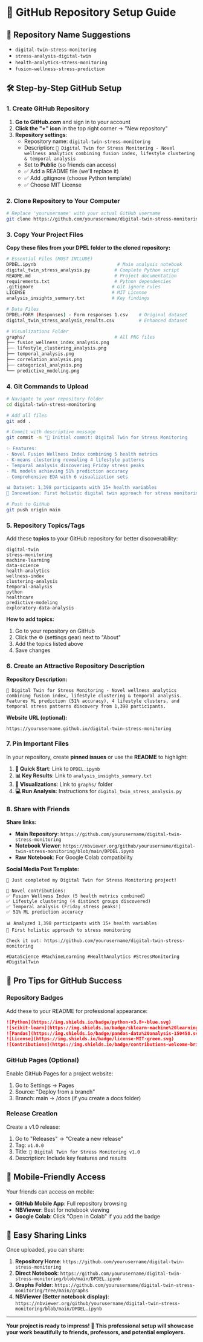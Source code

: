 # 🚀 GitHub Repository Setup Guide

## 📁 Repository Name Suggestions
- `digital-twin-stress-monitoring`
- `stress-analysis-digital-twin`
- `health-analytics-stress-monitoring`
- `fusion-wellness-stress-prediction`

## 🛠️ Step-by-Step GitHub Setup

### 1. Create GitHub Repository

1. **Go to GitHub.com** and sign in to your account
2. **Click the "+" icon** in the top right corner → "New repository"
3. **Repository settings**:
   - Repository name: `digital-twin-stress-monitoring`
   - Description: `🚀 Digital Twin for Stress Monitoring - Novel wellness analytics combining fusion index, lifestyle clustering & temporal analysis`
   - Set to **Public** (so friends can access)
   - ✅ Add a README file (we'll replace it)
   - ✅ Add .gitignore (choose Python template)
   - ✅ Choose MIT License

### 2. Clone Repository to Your Computer

```bash
# Replace 'yourusername' with your actual GitHub username
git clone https://github.com/yourusername/digital-twin-stress-monitoring.git
```

### 3. Copy Your Project Files

**Copy these files from your DPEL folder to the cloned repository:**

```bash
# Essential Files (MUST INCLUDE)
DPDEL.ipynb                              # Main analysis notebook
digital_twin_stress_analysis.py         # Complete Python script
README.md                               # Project documentation
requirements.txt                        # Python dependencies
.gitignore                             # Git ignore rules
LICENSE                                # MIT License
analysis_insights_summary.txt          # Key findings

# Data Files
DPDEL-FORM (Responses) - Form responses 1.csv    # Original dataset
digital_twin_stress_analysis_results.csv         # Enhanced dataset

# Visualizations Folder
graphs/                                 # All PNG files
├── fusion_wellness_index_analysis.png
├── lifestyle_clustering_analysis.png
├── temporal_analysis.png
├── correlation_analysis.png
├── categorical_analysis.png
└── predictive_modeling.png
```

### 4. Git Commands to Upload

```bash
# Navigate to your repository folder
cd digital-twin-stress-monitoring

# Add all files
git add .

# Commit with descriptive message
git commit -m "🚀 Initial commit: Digital Twin for Stress Monitoring

✨ Features:
- Novel Fusion Wellness Index combining 5 health metrics
- K-means clustering revealing 4 lifestyle patterns  
- Temporal analysis discovering Friday stress peaks
- ML models achieving 51% prediction accuracy
- Comprehensive EDA with 6 visualization sets

📊 Dataset: 1,398 participants with 15+ health variables
🎯 Innovation: First holistic digital twin approach for stress monitoring"

# Push to GitHub
git push origin main
```

### 5. Repository Topics/Tags

Add these **topics** to your GitHub repository for better discoverability:

```
digital-twin
stress-monitoring
machine-learning
data-science
health-analytics
wellness-index
clustering-analysis
temporal-analysis
python
healthcare
predictive-modeling
exploratory-data-analysis
```

**How to add topics:**
1. Go to your repository on GitHub
2. Click the ⚙️ (settings gear) next to "About" 
3. Add the topics listed above
4. Save changes

### 6. Create an Attractive Repository Description

**Repository Description:**
```
🚀 Digital Twin for Stress Monitoring - Novel wellness analytics combining fusion index, lifestyle clustering & temporal analysis. Features ML prediction (51% accuracy), 4 lifestyle clusters, and temporal stress patterns discovery from 1,398 participants.
```

**Website URL (optional):**
```
https://yourusername.github.io/digital-twin-stress-monitoring
```

### 7. Pin Important Files

In your repository, create **pinned issues** or use the **README** to highlight:

1. **🚀 Quick Start**: Link to `DPDEL.ipynb`
2. **📊 Key Results**: Link to `analysis_insights_summary.txt`
3. **🎨 Visualizations**: Link to `graphs/` folder
4. **💻 Run Analysis**: Instructions for `digital_twin_stress_analysis.py`

### 8. Share with Friends

**Share links:**
- **Main Repository**: `https://github.com/yourusername/digital-twin-stress-monitoring`
- **Notebook Viewer**: `https://nbviewer.org/github/yourusername/digital-twin-stress-monitoring/blob/main/DPDEL.ipynb`
- **Raw Notebook**: For Google Colab compatibility

**Social Media Post Template:**
```
🚀 Just completed my Digital Twin for Stress Monitoring project! 

🔬 Novel contributions:
✅ Fusion Wellness Index (5 health metrics combined)
✅ Lifestyle clustering (4 distinct groups discovered)  
✅ Temporal analysis (Friday stress peaks!)
✅ 51% ML prediction accuracy

📊 Analyzed 1,398 participants with 15+ health variables
🎯 First holistic approach to stress monitoring

Check it out: https://github.com/yourusername/digital-twin-stress-monitoring

#DataScience #MachineLearning #HealthAnalytics #StressMonitoring #DigitalTwin
```

## 🌟 Pro Tips for GitHub Success

### Repository Badges
Add these to your README for professional appearance:

```markdown
![Python](https://img.shields.io/badge/python-v3.8+-blue.svg)
![scikit-learn](https://img.shields.io/badge/sklearn-machine%20learning-orange.svg)
![Pandas](https://img.shields.io/badge/pandas-data%20analysis-150458.svg)
![License](https://img.shields.io/badge/license-MIT-green.svg)
![Contributions](https://img.shields.io/badge/contributions-welcome-brightgreen.svg)
```

### GitHub Pages (Optional)
Enable GitHub Pages for a project website:
1. Go to Settings → Pages
2. Source: "Deploy from a branch"
3. Branch: main → /docs (if you create a docs folder)

### Release Creation
Create a v1.0 release:
1. Go to "Releases" → "Create a new release"
2. Tag: `v1.0.0`
3. Title: `🚀 Digital Twin for Stress Monitoring v1.0`
4. Description: Include key features and results

## 📱 Mobile-Friendly Access

Your friends can access on mobile:
- **GitHub Mobile App**: Full repository browsing
- **NBViewer**: Best for notebook viewing
- **Google Colab**: Click "Open in Colab" if you add the badge

## 🔗 Easy Sharing Links

Once uploaded, you can share:

1. **Repository Home**: `https://github.com/yourusername/digital-twin-stress-monitoring`
2. **Direct Notebook**: `https://github.com/yourusername/digital-twin-stress-monitoring/blob/main/DPDEL.ipynb`
3. **Graphs Folder**: `https://github.com/yourusername/digital-twin-stress-monitoring/tree/main/graphs`
4. **NBViewer (Better notebook display)**: `https://nbviewer.org/github/yourusername/digital-twin-stress-monitoring/blob/main/DPDEL.ipynb`

---

**Your project is ready to impress! 🌟 This professional setup will showcase your work beautifully to friends, professors, and potential employers.**